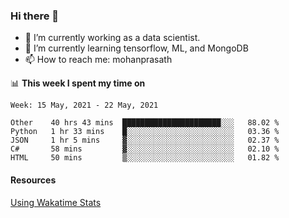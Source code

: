 ### Hi there 👋

- 🔭 I’m currently working as a data scientist.
- 🌱 I’m currently learning tensorflow, ML, and MongoDB
- 📫 How to reach me: mohanprasath

📊 **This week I spent my time on**
<!--START_SECTION:waka-->
```text
Week: 15 May, 2021 - 22 May, 2021

Other    40 hrs 43 mins  ██████████████████████░░░   88.02 % 
Python   1 hr 33 mins    █░░░░░░░░░░░░░░░░░░░░░░░░   03.36 % 
JSON     1 hr 5 mins     ▓░░░░░░░░░░░░░░░░░░░░░░░░   02.37 % 
C#       58 mins         ▓░░░░░░░░░░░░░░░░░░░░░░░░   02.10 % 
HTML     50 mins         ▒░░░░░░░░░░░░░░░░░░░░░░░░   01.82 % 
```
<!--END_SECTION:waka-->

#### Resources
[Using Wakatime Stats](https://github.com/marketplace/actions/waka-readme)
